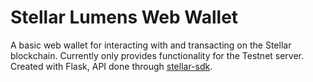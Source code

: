# Stellar Lumens Web Wallet
A basic web wallet for interacting with and transacting on the Stellar blockchain. Currently only provides functionality for the Testnet server. Created with Flask, API done through [stellar-sdk](https://github.com/StellarCN/py-stellar-base).

